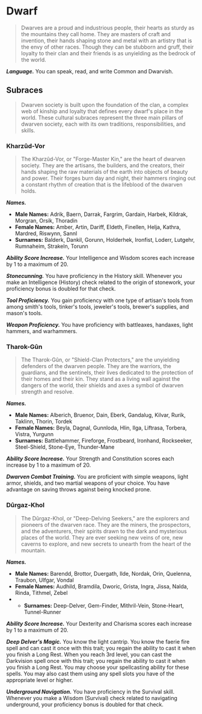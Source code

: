 # Dwarf

> Dwarves are a proud and industrious people, their hearts as sturdy as the mountains they call home. They are masters of craft and invention, their hands shaping stone and metal with an artistry that is the envy of other races. Though they can be stubborn and gruff, their loyalty to their clan and their friends is as unyielding as the bedrock of the world.

***Language.*** You can speak, read, and write Common and Dwarvish.

## Subraces

> Dwarven society is built upon the foundation of the clan, a complex web of kinship and loyalty that defines every dwarf's place in the world. These cultural subraces represent the three main pillars of dwarven society, each with its own traditions, responsibilities, and skills.

### Kharzûd-Vor

> The Kharzûd-Vor, or "Forge-Master Kin," are the heart of dwarven society. They are the artisans, the builders, and the creators, their hands shaping the raw materials of the earth into objects of beauty and power. Their forges burn day and night, their hammers ringing out a constant rhythm of creation that is the lifeblood of the dwarven holds.

***Names.***
*   **Male Names:** Adrik, Baern, Darrak, Fargrim, Gardain, Harbek, Kildrak, Morgran, Orsik, Thoradin
*   **Female Names:** Amber, Artin, Dariff, Eldeth, Finellen, Helja, Kathra, Mardred, Riswynn, Sannl
*   **Surnames:** Balderk, Dankil, Gorunn, Holderhek, Ironfist, Loderr, Lutgehr, Rumnaheim, Strakeln, Torunn

***Ability Score Increase.*** Your Intelligence and Wisdom scores each increase by 1 to a maximum of 20.

***Stonecunning.*** You have proficiency in the History skill. Whenever you make an Intelligence (History) check related to the origin of stonework, your proficiency bonus is doubled for that check.

***Tool Proficiency.*** You gain proficiency with one type of artisan's tools from among smith's tools, tinker's tools, jeweler's tools, brewer's supplies, and mason's tools.

***Weapon Proficiency.*** You have proficiency with battleaxes, handaxes, light hammers, and warhammers.

### Tharok-Gûn

> The Tharok-Gûn, or "Shield-Clan Protectors," are the unyielding defenders of the dwarven people. They are the warriors, the guardians, and the sentinels, their lives dedicated to the protection of their homes and their kin. They stand as a living wall against the dangers of the world, their shields and axes a symbol of dwarven strength and resolve.

***Names.***
*   **Male Names:** Alberich, Bruenor, Dain, Eberk, Gandalug, Kilvar, Rurik, Taklinn, Thorin, Tordek
*   **Female Names:** Beyla, Dagnal, Gunnloda, Hlin, Ilga, Liftrasa, Torbera, Vistra, Yurgunn
*   **Surnames:** Battlehammer, Fireforge, Frostbeard, Ironhand, Rockseeker, Steel-Shield, Stone-Eye, Thunder-Mane

***Ability Score Increase.*** Your Strength and Constitution scores each increase by 1 to a maximum of 20.

***Dwarven Combat Training.*** You are proficient with simple weapons, light armor, shields, and two martial weapons of your choice. You have advantage on saving throws against being knocked prone.

### Dûrgaz-Khol

> The Dûrgaz-Khol, or "Deep-Delving Seekers," are the explorers and pioneers of the dwarven race. They are the miners, the prospectors, and the adventurers, their spirits drawn to the dark and mysterious places of the world. They are ever seeking new veins of ore, new caverns to explore, and new secrets to unearth from the heart of the mountain.

***Names.***
*   **Male Names:** Barendd, Brottor, Duergath, Ilde, Nordak, Orin, Quelenna, Traubon, Ulfgar, Vondal
*   **Female Names:** Audhild, Bramdila, Dworic, Grista, Ingra, Jissa, Nalda, Rinda, Tithmel, Zebel
*   - **Surnames:** Deep-Delver, Gem-Finder, Mithril-Vein, Stone-Heart, Tunnel-Runner

***Ability Score Increase.*** Your Dexterity and Charisma scores each increase by 1 to a maximum of 20.

***Deep Delver's Magic.*** You know the light cantrip. You know the faerie fire spell and can cast it once with this trait; you regain the ability to cast it when you finish a Long Rest. When you reach 3rd level, you can cast the Darkvision spell once with this trait; you regain the ability to cast it when you finish a Long Rest. You may choose your spellcasting ability for these spells. You may also cast them using any spell slots you have of the appropriate level or higher.

***Underground Navigation.*** You have proficiency in the Survival skill. Whenever you make a Wisdom (Survival) check related to navigating underground, your proficiency bonus is doubled for that check.
